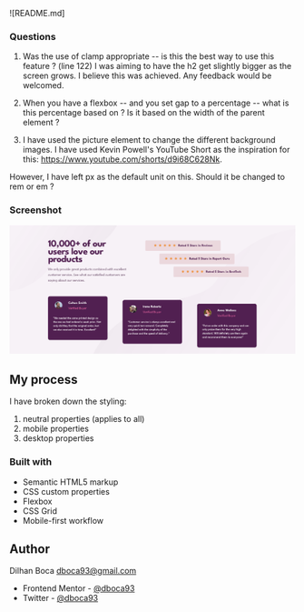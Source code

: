 
![README.md]
### Questions

1. Was the use of clamp appropriate -- is this the best way to use 
this feature ? (line 122) I was aiming to have the h2 get slightly bigger
as the screen grows. I believe this was achieved. Any feedback would be welcomed. 

2. When you have a flexbox -- and you set gap to a percentage -- 
what is this percentage based on ? Is it based on the width of the parent element ? 

3. I have used the picture element to change the different background
images. I have used Kevin Powell's YouTube Short as the inspiration 
for this: https://www.youtube.com/shorts/d9i68C628Nk. 

However, I have left px as the default unit on this. Should 
it be changed to rem or em ? 

### Screenshot

![](images/Screenshot%202022-12-22%20173256.png)

## My process
I have broken down the styling: 

1. neutral properties (applies to all)
2. mobile properties
3. desktop properties
### Built with

- Semantic HTML5 markup
- CSS custom properties
- Flexbox
- CSS Grid
- Mobile-first workflow

## Author

Dilhan Boca 
dboca93@gmail.com

- Frontend Mentor - [@dboca93](https://www.frontendmentor.io/profile/dboca93)
- Twitter - [@dboca93](https://twitter.com/dboca93)